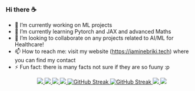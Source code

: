 ### Hi there ☕

- 🔭 I’m currently working on ML projects 
- 🌱 I’m currently learning Pytorch and JAX and advanced Maths
- 👯 I’m looking to collaborate on any projects related to AI/ML for Healthcare!
- 📫 How to reach me: visit my website (https://iaminebriki.tech) where you can find my contact
- ⚡ Fun fact: there is many facts not sure if they are so fuuny :p 
<!--
- 🤔 I’m looking for help with ...
- 💬 Ask me about ...
-->

<div align="center">
<!-- Stats (Light) -->
<a href="https://github.com/anuraghazra/github-readme-stats#gh-light-mode-only">
  <img src="https://github-readme-stats.vercel.app/api?username=iaminebriki&bg_color=00000000&hide_border=true&theme=prussian&rank_icon=percentile&show_icons=true#gh-light-mode-only" />
    <!-- Algeria_flag_light colors:
  &title_color=2D632C&text_color=000000&icon_color=B01111 -->
</a>
<!-- Stats (Dark) -->
<a href="https://github.com/anuraghazra/github-readme-stats#gh-dark-mode-only">
  <img src="https://github-readme-stats.vercel.app/api?username=iaminebriki&bg_color=00000000&hide_border=true&theme=prussian&rank_icon=percentile&show_icons=true#gh-dark-mode-only" />
    <!-- Algeria_flag_dark colors:
  &title_color=4FB14E&text_color=ffffff&icon_color=EE1111 -->
</a>

<!-- top langs (light) -->
<a href="https://github.com/anuraghazra/github-readme-stats#gh-light-mode-only">
  <img src="https://github-readme-stats.vercel.app/api/top-langs/?username=iaminebriki&bg_color=00000000&hide_border=true&theme=prussian&layout=compact&langs_count=10#gh-light-mode-only" />
    <!-- Algeria_flag_light colors:
  &title_color=2D632C&text_color=000000 -->
</a>
<!-- top langs (dark)-->
<a href="https://github.com/anuraghazra/github-readme-stats#gh-dark-mode-only">
  <img src="https://github-readme-stats.vercel.app/api/top-langs/?username=iaminebriki&bg_color=00000000&hide_border=true&theme=prussian&layout=compact&langs_count=10#gh-dark-mode-only" />
    <!-- Algeria_flag_dark colors:
  &title_color=4FB14E&text_color=ffffff -->
</a>

<!-- streak stats (light) -->
<a href="https://git.io/streak-stats#gh-light-mode-only">
  <img src="https://streak-stats.demolab.com?user=iaminebriki&theme=prussian&hide_border=true&background=00000000#gh-light-mode-only" alt="GitHub Streak" />
    <!-- Algeria_flag_light colors:
  &ring=2D632C&fire=B01111&currStreakLabel=B01111 -->
</a>
<!-- streak stats (dark) -->
<a href="https://git.io/streak-stats#gh-dark-mode-only">
  <img src="https://streak-stats.demolab.com?user=iaminebriki&theme=prussian&hide_border=true&background=00000000#gh-dark-mode-only" alt="GitHub Streak" />
  <!-- Algeria_flag_dark colors:
  &ring=4FB14E&fire=EE1111&currStreakLabel=EE1111 -->
</a>

<!-- wakatime (light) -->
<a href="https://github.com/anuraghazra/github-readme-stats#gh-light-mode-only">
  <img src="https://github-readme-stats.vercel.app/api/wakatime?username=iaminebriki&bg_color=00000000&hide_border=true&theme=prussian&layout=compact&langs_count=10#gh-light-mode-only" />
  <!-- 
    &title_color=2D632C&text_color=000000 -->
</a>
<!-- wakatime (dark) -->
<a href="https://github.com/anuraghazra/github-readme-stats#gh-dark-mode-only">
  <img src="https://github-readme-stats.vercel.app/api/wakatime?username=iaminebriki&bg_color=00000000&hide_border=true&theme=prussian&layout=compact&langs_count=10#gh-dark-mode-only" />
  <!--  
  &title_color=4FB14E&text_color=ffffff -->
</a>
</div>

